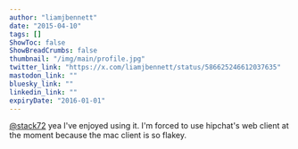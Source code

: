 ```yaml
---
author: "liamjbennett"
date: "2015-04-10"
tags: []
ShowToc: false
ShowBreadCrumbs: false
thumbnail: "/img/main/profile.jpg"
twitter_link: "https://x.com/liamjbennett/status/586625246612037635"
mastodon_link: ""
bluesky_link: ""
linkedin_link: ""
expiryDate: "2016-01-01"
---
```


[@stack72](https://x.com/stack72) yea I've enjoyed using it. I'm forced to use hipchat's web client at the moment because the mac client is so flakey.

